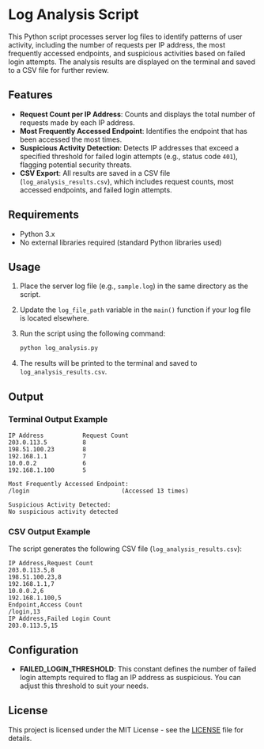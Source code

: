 # Log Analysis Script

This Python script processes server log files to identify patterns of user activity, including the number of requests per IP address, the most frequently accessed endpoints, and suspicious activities based on failed login attempts. The analysis results are displayed on the terminal and saved to a CSV file for further review.

## Features

- **Request Count per IP Address**: Counts and displays the total number of requests made by each IP address.
- **Most Frequently Accessed Endpoint**: Identifies the endpoint that has been accessed the most times.
- **Suspicious Activity Detection**: Detects IP addresses that exceed a specified threshold for failed login attempts (e.g., status code `401`), flagging potential security threats.
- **CSV Export**: All results are saved in a CSV file (`log_analysis_results.csv`), which includes request counts, most accessed endpoints, and failed login attempts.

## Requirements

- Python 3.x
- No external libraries required (standard Python libraries used)

## Usage

1. Place the server log file (e.g., `sample.log`) in the same directory as the script.
2. Update the `log_file_path` variable in the `main()` function if your log file is located elsewhere.
3. Run the script using the following command:

   ```bash
   python log_analysis.py
   ```

4. The results will be printed to the terminal and saved to `log_analysis_results.csv`.

## Output

### Terminal Output Example

```plaintext
IP Address           Request Count
203.0.113.5          8
198.51.100.23        8
192.168.1.1          7
10.0.0.2             6
192.168.1.100        5

Most Frequently Accessed Endpoint:
/login                          (Accessed 13 times)

Suspicious Activity Detected:
No suspicious activity detected
```

### CSV Output Example

The script generates the following CSV file (`log_analysis_results.csv`):

```csv
IP Address,Request Count
203.0.113.5,8
198.51.100.23,8
192.168.1.1,7
10.0.0.2,6
192.168.1.100,5
Endpoint,Access Count
/login,13
IP Address,Failed Login Count
203.0.113.5,15
```

## Configuration

- **FAILED_LOGIN_THRESHOLD**: This constant defines the number of failed login attempts required to flag an IP address as suspicious. You can adjust this threshold to suit your needs.

## License

This project is licensed under the MIT License - see the [LICENSE](LICENSE) file for details.
